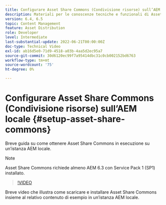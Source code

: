 ```yaml
---
title: Configurare Asset Share Commons (Condivisione risorse) sull’AEM locale
description: Materiali per le conoscenze tecniche e funzionali di Assets Share Commons
version: 6.4, 6.5
topic: Content Management
feature: Asset Distribution
role: Developer
level: Intermediate
last-substantial-update: 2022-06-21T00:00:00Z
doc-type: Technical Video
exl-id: ab16d5e0-71d9-4518-a03b-4aa5d2ec95a7
source-git-commit: 30d6120ec99f7a95414dbc31c0cb002152bd6763
workflow-type: tm+mt
source-wordcount: '75'
ht-degree: 0%

---
```


# Configurare Asset Share Commons (Condivisione risorse) sull’AEM locale {#setup-asset-share-commons}

Breve guida su come ottenere Asset Share Commons in esecuzione su un’istanza AEM locale.

>[!NOTE]
>
>Asset Share Commons richiede almeno AEM 6.3 con Service Pack 1 (SP1) installato.

>[!VIDEO](https://video.tv.adobe.com/v/20499?quality=12&learn=on)

Breve video che illustra come scaricare e installare Asset Share Commons insieme al relativo contenuto di esempio in un’istanza AEM locale.
